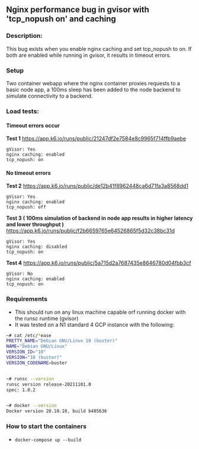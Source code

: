 ## Nginx performance bug in gvisor with 'tcp_nopush on' and caching

### Description:
This bug exists when you enable nginx caching and set tcp_nopush to on. If both are enabled while running in gvisor, it results in timeout errors.


### Setup
Two container webapp where the nginx container proxies requests to a basic node app, a 100ms sleep has been added to the node backend to simulate connectivity to a backend.

### Load tests:

#### Timeout errors occur
**Test 1**
https://app.k6.io/runs/public/21247df2e7584e8c9965f714ffb9aebe
```
gVisor: Yes 
nginx caching: enabled 
tcp_nopush: on
```

#### No timeout errors
**Test 2**
https://app.k6.io/runs/public/de12b41f8962448ca6d71fa3a8568dd1
```
gVisor: Yes
nginx caching: enabled
tcp_nopush: off
```

**Test 3 ( 100ms simulation of backend in node app results in higher latency and lower throughput )**
https://app.k6.io/runs/public/f2b6659765e64526865f5d32c38bc31d
```
gVisor: Yes
nginx caching: disabled
tcp_nopush: on
```

**Test 4**
https://app.k6.io/runs/public/5a715d2a7687435e8646780d04fbb3cf
```
gVisor: No
nginx caching: enabled
tcp_nopush: on
```




### Requirements
- This should run on any linux machine capable orf running docker with the runsc runtime (gvisor)
- It was tested on a N1 standard 4 GCP instance with the following:

```bash
~# cat /etc/*ease
PRETTY_NAME="Debian GNU/Linux 10 (buster)"
NAME="Debian GNU/Linux"
VERSION_ID="10"
VERSION="10 (buster)"
VERSION_CODENAME=buster


~# runsc --version
runsc version release-20211101.0
spec: 1.0.2


~# docker --version
Docker version 20.10.10, build b485636
```


### How to start the containers
- `docker-compose up --build`

